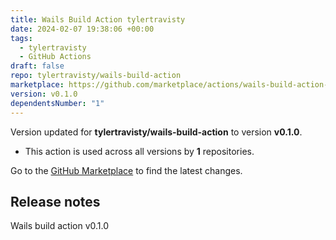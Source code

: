 ```yaml
---
title: Wails Build Action tylertravisty
date: 2024-02-07 19:38:06 +00:00
tags:
  - tylertravisty
  - GitHub Actions
draft: false
repo: tylertravisty/wails-build-action
marketplace: https://github.com/marketplace/actions/wails-build-action-tylertravisty
version: v0.1.0
dependentsNumber: "1"
---
```



Version updated for **tylertravisty/wails-build-action** to version **v0.1.0**.
- This action is used across all versions by **1** repositories.

Go to the [GitHub Marketplace](https://github.com/marketplace/actions/wails-build-action-tylertravisty) to find the latest changes.

## Release notes

Wails build action v0.1.0
